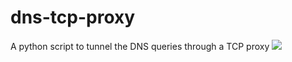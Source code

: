 # dns-tcp-proxy
A python script to tunnel the DNS queries through a TCP proxy
<img src="https://i.imgur.com/Bm8reWF.jpg" />
